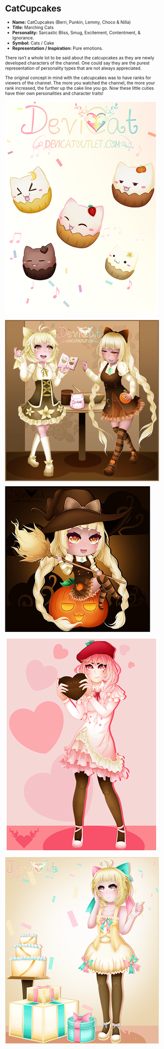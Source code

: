 # CatCupcakes

* **Name:** CatCupcakes (Berri, Punkin, Lemmy, Choco & Nilla)
* **Title:** Marching Cats
* **Personality:** Sarcastic Bliss, Smug, Excitement, Contentment, & Ignorance.
* **Symbol:** Cats / Cake
* **Representation / Inspiration:** Pure emotions.

There isn’t a whole lot to be said about the catcupcakes as they are newly
developed characters of the channel. One could say they are the purest
representation of personality types that are not always appreciated. 

The original concept in mind with the catcupcakes was to have ranks for viewers
of the channel. The more you watched the channel, the more your rank increased,
the further up the cake line you go. Now these little cuties have thier own personalities and character traits!

![Cats Carnival](img/catscarnival.png)

![Nilla and Punkin: Bake-Off](img/nilla_punkin_bakeoff.png)

![Punkin: Chibi Witch](img/punkin_chibiwitch.png)

![BerriChan 2018](img/berrichan_2018.png)

![Birthday Nilla](img/birthday.png)